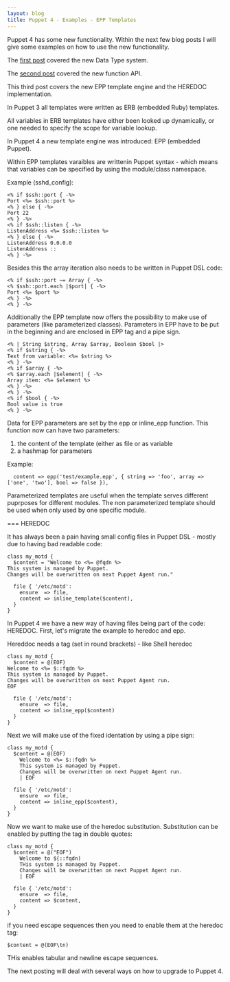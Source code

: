 ```yaml
---
layout: blog
title: Puppet 4 - Examples - EPP Templates
---
```


Puppet 4 has some new functionality. Within the next few blog posts I will give some examples on how to use the new functionality.

The [first post](http://www.example42.com/2015/09/09/puppet4-examples-data-types/) covered the new Data Type system.

The [second post](http://www.example42.com/2015/10/07/puppet4-examples-functions/) covered the new function API.

This third post covers the new EPP template engine and the HEREDOC implementation.

In Puppet 3 all templates were written as ERB (embedded Ruby) templates.

All variables in ERB templates have either been looked up dynamically, or one needed to specify the scope for variable lookup.

In Puppet 4 a new template engine was introduced: EPP (embedded Puppet).

Within EPP templates varaibles are writtenin Puppet syntax - which means that variables can be specified by using the module/class namespace.

Example (sshd_config):

    <% if $ssh::port { -%>
    Port <%= $ssh::port %>
    <% } else { -%>
    Port 22
    <% } -%>
    <% if $ssh::listen { -%>
    ListenAddress <%= $ssh::listen %>
    <% } else { -%>
    ListenAddress 0.0.0.0
    ListenAddress ::
    <% } -%>

Besides this the array iteration also needs to be written in Puppet DSL code:

    <% if $ssh::port ~= Array { -%>
    <% $ssh::port.each |$port| { -%>
    Port <%= $port %>
    <% } -%>
    <% } -%>

Additionally the EPP template now offers the possibility to make use of parameters (like parameterized classes).
Parameters in EPP have to be put in the beginning and are enclosed in EPP tag and a pipe sign.

    <% | String $string, Array $array, Boolean $bool |>
    <% if $string { -%>
    Text from variable: <%= $string %>
    <% } -%>
    <% if $array { -%>
    <% $array.each |$element| { -%>
    Array item: <%= $element %>
    <% } -%>
    <% } -%>
    <% if $bool { -%>
    Bool value is true
    <% } -%>

Data for EPP parameters are set by the epp or inline_epp function. This function now can have two parameters:

  1. the content of the template (either as file or as variable
  2. a hashmap for parameters

Example:

```
  content => epp('test/example.epp', { string => 'foo', array => ['one', 'two'], bool => false }),
```

Parameterized templates are useful when the template serves different puprposes for different modules. The non parameterized template should be used when only used by one specific module.


===
HEREDOC

It has always been a pain having small config files in Puppet DSL - mostly due to having bad readable code:

    class my_motd {
      $content = "Welcome to <%= @fqdn %>
    This system is managed by Puppet.
    Changes will be overwritten on next Puppet Agent run."

      file { '/etc/motd':
        ensure  => file,
        content => inline_template($content),
      }
    }


In Puppet 4 we have a new way of having files being part of the code: HEREDOC.
First, let's migrate the example to heredoc and epp.

Hereddoc needs a tag (set in round brackets) - like Shell heredoc

    class my_motd {
      $content = @(EOF)
    Welcome to <%= $::fqdn %>
    This system is managed by Puppet.
    Changes will be overwritten on next Puppet Agent run.
    EOF

      file { '/etc/motd':
        ensure  => file,
        content => inline_epp($content)
      }
    }

Next we will make use of the fixed identation by using a pipe sign:

    class my_motd {
      $content = @(EOF)
        Welcome to <%= $::fqdn %>
        This system is managed by Puppet.
        Changes will be overwritten on next Puppet Agent run.
        | EOF

      file { '/etc/motd':
        ensure  => file,
        content => inline_epp($content),
      }
    }

Now we want to make use of the heredoc substitution. Substitution can be enabled by putting the tag in double quotes:

    class my_motd {
      $content = @("EOF")
        Welcome to ${::fqdn)
        THis system is managed by Puppet.
        Changes will be overwritten on next Puppet Agent run.
        | EOF

      file { '/etc/motd':
        ensure  => file,
        content => $content,
      }
    }

if you need escape sequences then you need to enable them at the heredoc tag:

    $content = @(EOF\tn)

THis enables tabular and newline escape sequences.


The next posting will deal with several ways on how to upgrade to Puppet 4.
